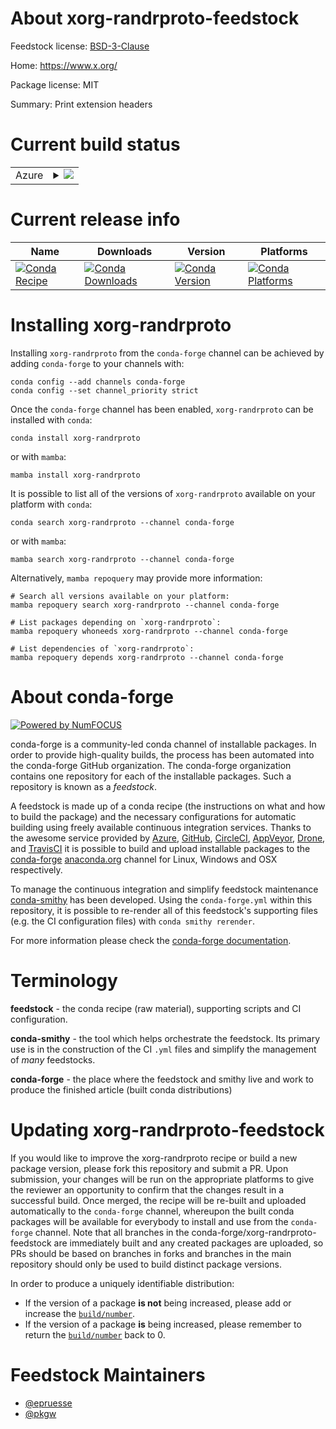 About xorg-randrproto-feedstock
===============================

Feedstock license: [BSD-3-Clause](https://github.com/conda-forge/xorg-randrproto-feedstock/blob/main/LICENSE.txt)

Home: https://www.x.org/

Package license: MIT

Summary: Print extension headers

Current build status
====================


<table>
    
  <tr>
    <td>Azure</td>
    <td>
      <details>
        <summary>
          <a href="https://dev.azure.com/conda-forge/feedstock-builds/_build/latest?definitionId=2201&branchName=main">
            <img src="https://dev.azure.com/conda-forge/feedstock-builds/_apis/build/status/xorg-randrproto-feedstock?branchName=main">
          </a>
        </summary>
        <table>
          <thead><tr><th>Variant</th><th>Status</th></tr></thead>
          <tbody><tr>
              <td>linux_64</td>
              <td>
                <a href="https://dev.azure.com/conda-forge/feedstock-builds/_build/latest?definitionId=2201&branchName=main">
                  <img src="https://dev.azure.com/conda-forge/feedstock-builds/_apis/build/status/xorg-randrproto-feedstock?branchName=main&jobName=linux&configuration=linux%20linux_64_" alt="variant">
                </a>
              </td>
            </tr><tr>
              <td>linux_aarch64</td>
              <td>
                <a href="https://dev.azure.com/conda-forge/feedstock-builds/_build/latest?definitionId=2201&branchName=main">
                  <img src="https://dev.azure.com/conda-forge/feedstock-builds/_apis/build/status/xorg-randrproto-feedstock?branchName=main&jobName=linux&configuration=linux%20linux_aarch64_" alt="variant">
                </a>
              </td>
            </tr><tr>
              <td>linux_ppc64le</td>
              <td>
                <a href="https://dev.azure.com/conda-forge/feedstock-builds/_build/latest?definitionId=2201&branchName=main">
                  <img src="https://dev.azure.com/conda-forge/feedstock-builds/_apis/build/status/xorg-randrproto-feedstock?branchName=main&jobName=linux&configuration=linux%20linux_ppc64le_" alt="variant">
                </a>
              </td>
            </tr><tr>
              <td>osx_64</td>
              <td>
                <a href="https://dev.azure.com/conda-forge/feedstock-builds/_build/latest?definitionId=2201&branchName=main">
                  <img src="https://dev.azure.com/conda-forge/feedstock-builds/_apis/build/status/xorg-randrproto-feedstock?branchName=main&jobName=osx&configuration=osx%20osx_64_" alt="variant">
                </a>
              </td>
            </tr><tr>
              <td>osx_arm64</td>
              <td>
                <a href="https://dev.azure.com/conda-forge/feedstock-builds/_build/latest?definitionId=2201&branchName=main">
                  <img src="https://dev.azure.com/conda-forge/feedstock-builds/_apis/build/status/xorg-randrproto-feedstock?branchName=main&jobName=osx&configuration=osx%20osx_arm64_" alt="variant">
                </a>
              </td>
            </tr><tr>
              <td>win_64</td>
              <td>
                <a href="https://dev.azure.com/conda-forge/feedstock-builds/_build/latest?definitionId=2201&branchName=main">
                  <img src="https://dev.azure.com/conda-forge/feedstock-builds/_apis/build/status/xorg-randrproto-feedstock?branchName=main&jobName=win&configuration=win%20win_64_" alt="variant">
                </a>
              </td>
            </tr>
          </tbody>
        </table>
      </details>
    </td>
  </tr>
</table>

Current release info
====================

| Name | Downloads | Version | Platforms |
| --- | --- | --- | --- |
| [![Conda Recipe](https://img.shields.io/badge/recipe-xorg--randrproto-green.svg)](https://anaconda.org/conda-forge/xorg-randrproto) | [![Conda Downloads](https://img.shields.io/conda/dn/conda-forge/xorg-randrproto.svg)](https://anaconda.org/conda-forge/xorg-randrproto) | [![Conda Version](https://img.shields.io/conda/vn/conda-forge/xorg-randrproto.svg)](https://anaconda.org/conda-forge/xorg-randrproto) | [![Conda Platforms](https://img.shields.io/conda/pn/conda-forge/xorg-randrproto.svg)](https://anaconda.org/conda-forge/xorg-randrproto) |

Installing xorg-randrproto
==========================

Installing `xorg-randrproto` from the `conda-forge` channel can be achieved by adding `conda-forge` to your channels with:

```
conda config --add channels conda-forge
conda config --set channel_priority strict
```

Once the `conda-forge` channel has been enabled, `xorg-randrproto` can be installed with `conda`:

```
conda install xorg-randrproto
```

or with `mamba`:

```
mamba install xorg-randrproto
```

It is possible to list all of the versions of `xorg-randrproto` available on your platform with `conda`:

```
conda search xorg-randrproto --channel conda-forge
```

or with `mamba`:

```
mamba search xorg-randrproto --channel conda-forge
```

Alternatively, `mamba repoquery` may provide more information:

```
# Search all versions available on your platform:
mamba repoquery search xorg-randrproto --channel conda-forge

# List packages depending on `xorg-randrproto`:
mamba repoquery whoneeds xorg-randrproto --channel conda-forge

# List dependencies of `xorg-randrproto`:
mamba repoquery depends xorg-randrproto --channel conda-forge
```


About conda-forge
=================

[![Powered by
NumFOCUS](https://img.shields.io/badge/powered%20by-NumFOCUS-orange.svg?style=flat&colorA=E1523D&colorB=007D8A)](https://numfocus.org)

conda-forge is a community-led conda channel of installable packages.
In order to provide high-quality builds, the process has been automated into the
conda-forge GitHub organization. The conda-forge organization contains one repository
for each of the installable packages. Such a repository is known as a *feedstock*.

A feedstock is made up of a conda recipe (the instructions on what and how to build
the package) and the necessary configurations for automatic building using freely
available continuous integration services. Thanks to the awesome service provided by
[Azure](https://azure.microsoft.com/en-us/services/devops/), [GitHub](https://github.com/),
[CircleCI](https://circleci.com/), [AppVeyor](https://www.appveyor.com/),
[Drone](https://cloud.drone.io/welcome), and [TravisCI](https://travis-ci.com/)
it is possible to build and upload installable packages to the
[conda-forge](https://anaconda.org/conda-forge) [anaconda.org](https://anaconda.org/)
channel for Linux, Windows and OSX respectively.

To manage the continuous integration and simplify feedstock maintenance
[conda-smithy](https://github.com/conda-forge/conda-smithy) has been developed.
Using the ``conda-forge.yml`` within this repository, it is possible to re-render all of
this feedstock's supporting files (e.g. the CI configuration files) with ``conda smithy rerender``.

For more information please check the [conda-forge documentation](https://conda-forge.org/docs/).

Terminology
===========

**feedstock** - the conda recipe (raw material), supporting scripts and CI configuration.

**conda-smithy** - the tool which helps orchestrate the feedstock.
                   Its primary use is in the construction of the CI ``.yml`` files
                   and simplify the management of *many* feedstocks.

**conda-forge** - the place where the feedstock and smithy live and work to
                  produce the finished article (built conda distributions)


Updating xorg-randrproto-feedstock
==================================

If you would like to improve the xorg-randrproto recipe or build a new
package version, please fork this repository and submit a PR. Upon submission,
your changes will be run on the appropriate platforms to give the reviewer an
opportunity to confirm that the changes result in a successful build. Once
merged, the recipe will be re-built and uploaded automatically to the
`conda-forge` channel, whereupon the built conda packages will be available for
everybody to install and use from the `conda-forge` channel.
Note that all branches in the conda-forge/xorg-randrproto-feedstock are
immediately built and any created packages are uploaded, so PRs should be based
on branches in forks and branches in the main repository should only be used to
build distinct package versions.

In order to produce a uniquely identifiable distribution:
 * If the version of a package **is not** being increased, please add or increase
   the [``build/number``](https://docs.conda.io/projects/conda-build/en/latest/resources/define-metadata.html#build-number-and-string).
 * If the version of a package **is** being increased, please remember to return
   the [``build/number``](https://docs.conda.io/projects/conda-build/en/latest/resources/define-metadata.html#build-number-and-string)
   back to 0.

Feedstock Maintainers
=====================

* [@epruesse](https://github.com/epruesse/)
* [@pkgw](https://github.com/pkgw/)

